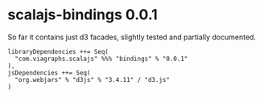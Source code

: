 scalajs-bindings 0.0.1
===========

So far it contains just d3 facades, slightly tested and partially documented.

```
libraryDependencies ++= Seq(
  "com.viagraphs.scalajs" %%% "bindings" % "0.0.1"
),
jsDependencies ++= Seq(
  "org.webjars" % "d3js" % "3.4.11" / "d3.js"
)
```
